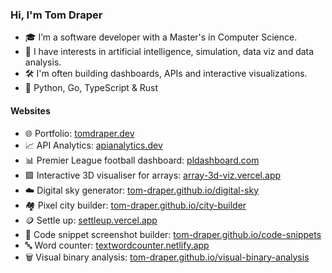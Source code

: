 ### Hi, I'm Tom Draper
- 🎓 I’m a software developer with a Master's in Computer Science.
- 👀 I have interests in artificial intelligence, simulation, data viz and data analysis.
- 🛠️ I'm often building dashboards, APIs and interactive visualizations.
- 💙 Python, Go, TypeScript & Rust

#### Websites
- 🌐 Portfolio:                                  [tomdraper.dev](https://tomdraper.dev)
- 📈 API Analytics:                              [apianalytics.dev](https://apianalytics.dev)
- 📊 Premier League football dashboard:          [pldashboard.com](https://pldashboard.com)
- 🟩 Interactive 3D visualiser for arrays:       [array-3d-viz.vercel.app](https://array-3d-viz.vercel.app)
- ☁️ Digital sky generator:                      [tom-draper.github.io/digital-sky](https://tom-draper.github.io/digital-sky)
- 🏘️ Pixel city builder:                         [tom-draper.github.io/city-builder](https://tom-draper.github.io/city-builder)
- 🪙 Settle up:                                    [settleup.vercel.app](https://settleup.vercel.app/)
- 📸 Code snippet screenshot builder:            [tom-draper.github.io/code-snippets](https://tom-draper.github.io/code-snippets) 
- 🔤 Word counter:                               [textwordcounter.netlify.app](https://textwordcounter.netlify.app)
- 🗑️ Visual binary analysis:                       [tom-draper.github.io/visual-binary-analysis](https://tom-draper.github.io/visual-binary-analysis)

